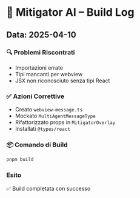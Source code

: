 # 🔧 Mitigator AI – Build Log

## Data: 2025-04-10

### 🔍 Problemi Riscontrati
- Importazioni errate
- Tipi mancanti per webview
- JSX non riconosciuto senza tipi React

### ✅ Azioni Correttive
- Creato `webview-message.ts`
- Mockato `MultiAgentMessageType`
- Rifattorizzato props in `MitigatorOverlay`
- Installati `@types/react`

### 📦 Comando di Build
```bash
pnpm build
```

### Esito
✅ Build completata con successo 